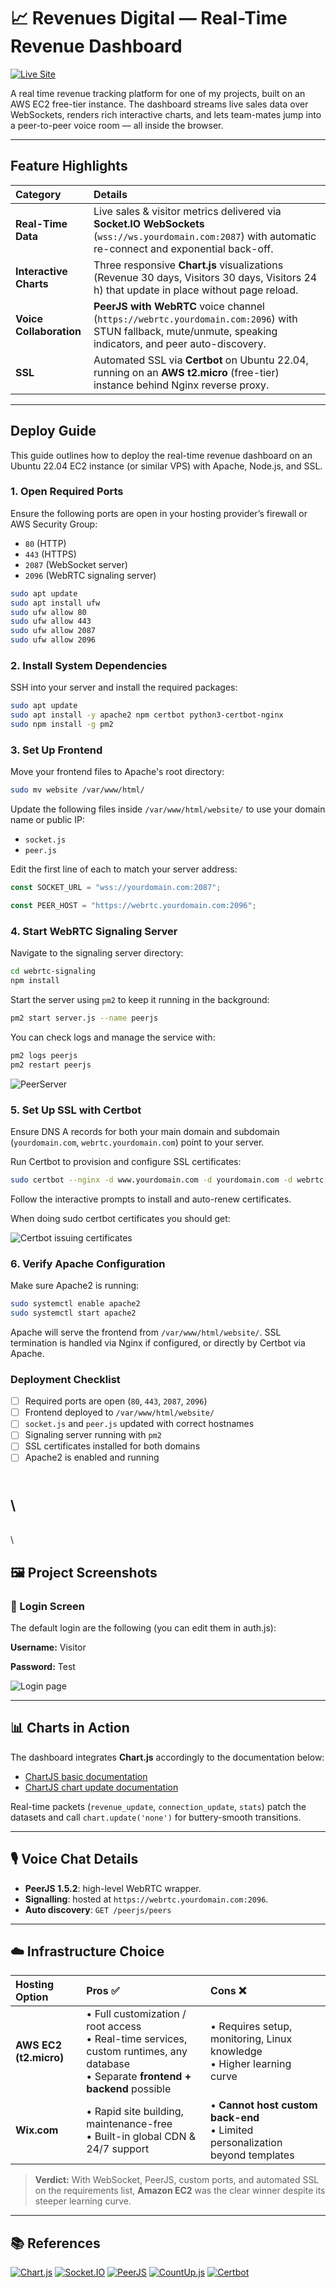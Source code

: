 # 📈 Revenues Digital — Real-Time Revenue Dashboard

[![Live Site](https://img.shields.io/badge/Live-Site-14b8a6?logo=google-chrome&logoColor=white)](https://revenues.digital)


A real time revenue tracking platform for one of my projects, built on an AWS EC2 free-tier instance. The dashboard streams live sales data over WebSockets, renders rich interactive charts, and lets team-mates jump into a peer-to-peer voice room — all inside the browser.

---

## Feature Highlights

| Category | Details |
| :------- | :------ |
| **Real-Time Data** | Live sales & visitor metrics delivered via **Socket.IO WebSockets** (`wss://ws.yourdomain.com:2087`) with automatic re-connect and exponential back-off. |
| **Interactive Charts** | Three responsive **Chart.js** visualizations (Revenue 30 days, Visitors 30 days, Visitors 24 h) that update in place without page reload. |
| **Voice Collaboration** | **PeerJS with WebRTC** voice channel (`https://webrtc.yourdomain.com:2096`) with STUN fallback, mute/unmute, speaking indicators, and peer auto-discovery. |
| **SSL** | Automated SSL via **Certbot** on Ubuntu 22.04, running on an **AWS t2.micro** (free-tier) instance behind Nginx reverse proxy. |

---

## Deploy Guide

This guide outlines how to deploy the real-time revenue dashboard on an Ubuntu 22.04 EC2 instance (or similar VPS) with Apache, Node.js, and SSL.

### 1. Open Required Ports

Ensure the following ports are open in your hosting provider’s firewall or AWS Security Group:

* `80` (HTTP)
* `443` (HTTPS)
* `2087` (WebSocket server)
* `2096` (WebRTC signaling server)

```bash
sudo apt update
sudo apt install ufw
sudo ufw allow 80
sudo ufw allow 443
sudo ufw allow 2087
sudo ufw allow 2096
```

### 2. Install System Dependencies

SSH into your server and install the required packages:

```bash
sudo apt update
sudo apt install -y apache2 npm certbot python3-certbot-nginx
sudo npm install -g pm2
```

### 3. Set Up Frontend

Move your frontend files to Apache's root directory:

```bash
sudo mv website /var/www/html/
```

Update the following files inside `/var/www/html/website/` to use your domain name or public IP:

* `socket.js`
* `peer.js`

Edit the first line of each to match your server address:

```js
const SOCKET_URL = "wss://yourdomain.com:2087";

const PEER_HOST = "https://webrtc.yourdomain.com:2096";
```

### 4. Start WebRTC Signaling Server

Navigate to the signaling server directory:

```bash
cd webrtc-signaling
npm install
```

Start the server using `pm2` to keep it running in the background:

```bash
pm2 start server.js --name peerjs
```

You can check logs and manage the service with:

```bash
pm2 logs peerjs
pm2 restart peerjs
```

![PeerServer](https://i.ibb.co/qFLnv2cM/image.png)


### 5. Set Up SSL with Certbot

Ensure DNS A records for both your main domain and subdomain (`yourdomain.com`, `webrtc.yourdomain.com`) point to your server.

Run Certbot to provision and configure SSL certificates:

```bash
sudo certbot --nginx -d www.yourdomain.com -d yourdomain.com -d webrtc.yourdomain.com
```

Follow the interactive prompts to install and auto-renew certificates.


When doing sudo certbot certificates you should get:


![Certbot issuing certificates](https://i.ibb.co/7JCgmScJ/image.png)



### 6. Verify Apache Configuration

Make sure Apache2 is running:

```bash
sudo systemctl enable apache2
sudo systemctl start apache2
```

Apache will serve the frontend from `/var/www/html/website/`. SSL termination is handled via Nginx if configured, or directly by Certbot via Apache.


### Deployment Checklist

* [ ] Required ports are open (`80`, `443`, `2087`, `2096`)
* [ ] Frontend deployed to `/var/www/html/website/`
* [ ] `socket.js` and `peer.js` updated with correct hostnames
* [ ] Signaling server running with `pm2`
* [ ] SSL certificates installed for both domains
* [ ] Apache2 is enabled and running

\
\
---

\
\

## 🖼️ Project Screenshots


### 🔑 Login Screen

The default login are the following (you can edit them in auth.js):

**Username:** Visitor

**Password:** Test

![Login page](https://i.ibb.co/CpSGGyt1/image.png)


---

## 📊 Charts in Action

The dashboard integrates **Chart.js** accordingly to the documentation below:

* [ChartJS basic documentation](https://www.chartjs.org/docs/latest/getting-started/usage.html)
* [ChartJS chart update documentation](https://www.chartjs.org/docs/latest/developers/updates.html)

Real-time packets (`revenue_update`, `connection_update`, `stats`) patch the datasets and call `chart.update('none')` for buttery-smooth transitions.

---

## 🎙️ Voice Chat Details

* **PeerJS 1.5.2**: high-level WebRTC wrapper.
* **Signalling**: hosted at `https://webrtc.yourdomain.com:2096`.
* **Auto discovery**: `GET /peerjs/peers`

---

## ☁️ Infrastructure Choice

| Hosting Option         | Pros ✅                                                                                                                                | Cons ❌                                                                         |
| :--------------------- | :-------------------------------------------------------------------------------------------------------------------------------------- | :------------------------------------------------------------------------------ |
| **AWS EC2 (t2.micro)** | • Full customization / root access<br>• Real-time services, custom runtimes, any database<br>• Separate **frontend + backend** possible | • Requires setup, monitoring, Linux knowledge<br>• Higher learning curve        |
| **Wix.com**            | • Rapid site building, maintenance-free<br>• Built-in global CDN & 24/7 support                                                         | • **Cannot host custom back-end**<br>• Limited personalization beyond templates |

> **Verdict:** With WebSocket, PeerJS, custom ports, and automated SSL on the requirements list, **Amazon EC2** was the clear winner despite its steeper learning curve.

---

## 📚 References

[![Chart.js](https://img.shields.io/badge/Chart.js-Docs-orange?logo=chartdotjs&logoColor=white)](https://www.chartjs.org/docs/latest/)
[![Socket.IO](https://img.shields.io/badge/Socket.IO-Website-black?logo=socket.io&logoColor=white)](https://socket.io/)
[![PeerJS](https://img.shields.io/badge/PeerJS-GitHub-blue?logo=github&logoColor=white)](https://github.com/peers/peerjs)
[![CountUp.js](https://img.shields.io/badge/CountUp.js-GitHub-green?logo=github&logoColor=white)](https://github.com/inorganik/CountUp.js)
[![Certbot](https://img.shields.io/badge/Certbot-Website-3b873c?logo=letsencrypt&logoColor=white)](https://certbot.eff.org/)
